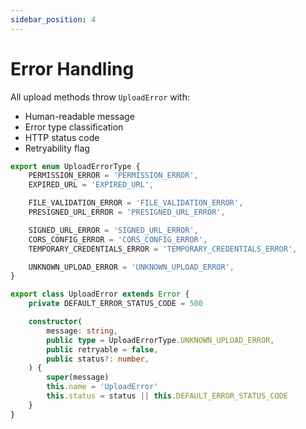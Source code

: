 ```yaml
---
sidebar_position: 4
---
```


# Error Handling

All upload methods throw `UploadError` with:

- Human-readable message
- Error type classification
- HTTP status code
- Retryability flag

```typescript
export enum UploadErrorType {
    PERMISSION_ERROR = 'PERMISSION_ERROR',
    EXPIRED_URL = 'EXPIRED_URL',

    FILE_VALIDATION_ERROR = 'FILE_VALIDATION_ERROR',
    PRESIGNED_URL_ERROR = 'PRESIGNED_URL_ERROR',

    SIGNED_URL_ERROR = 'SIGNED_URL_ERROR',
    CORS_CONFIG_ERROR = 'CORS_CONFIG_ERROR',
    TEMPORARY_CREDENTIALS_ERROR = 'TEMPORARY_CREDENTIALS_ERROR',

    UNKNOWN_UPLOAD_ERROR = 'UNKNOWN_UPLOAD_ERROR',
}

export class UploadError extends Error {
    private DEFAULT_ERROR_STATUS_CODE = 500

    constructor(
        message: string,
        public type = UploadErrorType.UNKNOWN_UPLOAD_ERROR,
        public retryable = false,
        public status?: number,
    ) {
        super(message)
        this.name = 'UploadError'
        this.status = status || this.DEFAULT_ERROR_STATUS_CODE
    }
}
```
